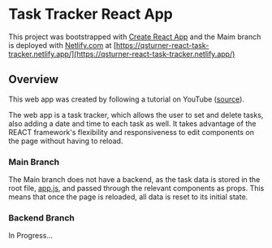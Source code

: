 # Task Tracker React App

This project was bootstrapped with [Create React App](https://github.com/facebook/create-react-app) and the Maim branch is deployed with [Netlify.com](https://www.netlify.com/) at [https://qsturner-react-task-tracker.netlify.app/](https://qsturner-react-task-tracker.netlify.app/)

## Overview
This web app was created by following a tutorial on YouTube ([source](https://www.youtube.com/watch?v=w7ejDZ8SWv8&t=4092s)). 

The web app is a task tracker, which allows the user to set and delete tasks, also adding a date and time to each task as well. It takes advantage of the REACT framework's flexibility and responsiveness to edit components on the page without having to reload.

### Main Branch
The Main branch does not have a backend, as the task data is stored in the root file, [app.js](app.js), and passed through the relevant components as props. This means that once the page is reloaded, all data is reset to its initial state.

### Backend Branch
In Progress...

